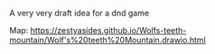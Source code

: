 A very very draft idea for a dnd game

Map:
https://zestyasides.github.io/Wolfs-teeth-mountain/Wolf's%20teeth%20Mountain.drawio.html
